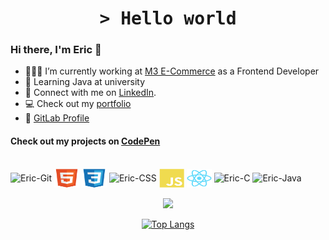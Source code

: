 <h1 align="center">
    <tt>> Hello world</tt>
</h1>

### Hi there, I'm Eric 👋

- 👨🏻‍💻 I’m currently working at [M3 E-Commerce](https://m3ecommerce.com/) as a Frontend Developer
- 🎒 Learning Java at university 
- 👤 Connect with me on [LinkedIn](https://www.linkedin.com/in/eric-pinheiro-2118a8227/).
- 💻 Check out my [portfolio](https://ericfariaspinheiro.github.io/webPortfolio/)
- 🦊 [GitLab Profile](https://gitlab.com/ericfariaspinheiro)

#### Check out my projects on [CodePen](https://codepen.io/ericfariaz)

<div style="display: inline_block"><br>
  <img align="center" alt="Eric-Git" height="30" width="40" src="https://raw.githubusercontent.com/jmnote/z-icons/master/svg/git.svg">
  <img align="center" alt="Eric-HTML" height="30" width="40" src="https://raw.githubusercontent.com/devicons/devicon/master/icons/html5/html5-original.svg">
  <img align="center" alt="Eric-CSS" height="30" width="40" src="https://raw.githubusercontent.com/devicons/devicon/master/icons/css3/css3-original.svg">
  <img align="center" alt="Eric-CSS" height="30" width="40" src="https://raw.githubusercontent.com/jmnote/z-icons/master/svg/bootstrap.svg">
  <img align="center" alt="Rafa-Js" height="30" width="40" src="https://raw.githubusercontent.com/devicons/devicon/master/icons/javascript/javascript-plain.svg">
  <img align="center" alt="Eric-React" height="30" width="40" src="https://raw.githubusercontent.com/devicons/devicon/master/icons/react/react-original.svg">
  <img align="center" alt="Eric-C" height="30" width="40" src="https://raw.githubusercontent.com/jmnote/z-icons/master/svg/c.svg">
  <img align="center" alt="Eric-Java" height="30" width="40" src="https://cdn.jsdelivr.net/gh/devicons/devicon/icons/java/java-original.svg" />
</div>  
<br/>
<div align="center">
  <a href="https://github.com/ericfariaspinheiro">
  <img height="180em" src="https://github-readme-stats.vercel.app/api?username=ericfariaspinheiro&show_icons=true&theme=highcontrast&include_all_commits=false&count_private=true"/>
  <br/>
   
  ![Top Langs](https://github-readme-stats.vercel.app/api/top-langs/?username=ericfariaspinheiro&theme=tokyonight)
</div>
